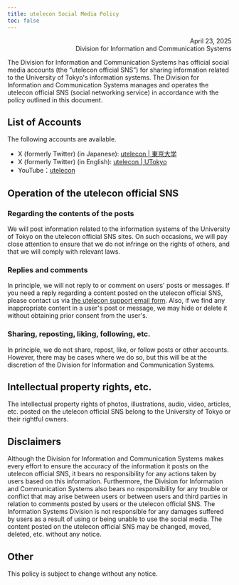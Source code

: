 ```yaml
---
title: utelecon Social Media Policy
toc: false
---
```


<div style="text-align: right;">April 23, 2025</div>
<div style="text-align: right;">Division for Information and Communication Systems</div>

The Division for Information and Communication Systems has official social media accounts (the “utelecon official SNS”) for sharing information related to the University of Tokyo's information systems. The Division for Information and Communication Systems manages and operates the utelecon official SNS (social networking service) in accordance with the policy outlined in this document.

## List of Accounts

The following accounts are available.
- X (formerly Twitter) (in Japanese): [utelecon | 東京大学](https://x.com/utelecon_pr)
- X (formerly Twitter) (in English): [utelecon | UTokyo](https://x.com/utelecon_pr_en)
- YouTube：[utelecon](https://www.youtube.com/@utelecon/videos)

## Operation of the utelecon official SNS

### Regarding the contents of the posts
We will post information related to the information systems of the University of Tokyo on the utelecon official SNS sites. On such occasions, we will pay close attention to ensure that we do not infringe on the rights of others, and that we will comply with relevant laws.

### Replies and comments

In principle, we will not reply to or comment on users' posts or messages. If you need a reply regarding a content posted on the utelecon official SNS, please contact us via [the utelecon support email form](/support/#email-form). Also, if we find any inappropriate content in a user's post or message, we may hide or delete it without obtaining prior consent from the user's.

### Sharing, reposting, liking, following, etc.

In principle, we do not share, repost, like, or follow posts or other accounts. However, there may be cases where we do so, but this will be at the discretion of the Division for Information and Communication Systems.

## Intellectual property rights, etc.

The intellectual property rights of photos, illustrations, audio, video, articles, etc. posted on the utelecon official SNS belong to the University of Tokyo or their rightful owners.


## Disclaimers

Although the Division for Information and Communication Systems makes every effort to ensure the accuracy of the information it posts on the utelecon official SNS, it bears no responsibility for any actions taken by users based on this information. Furthermore, the Division for Information and Communication Systems also bears no responsibility for any trouble or conflict that may arise between users or between users and third parties in relation to comments posted by users or the utelecon official SNS. The Information Systems Division is not responsible for any damages suffered by users as a result of using or being unable to use the social media. The content posted on the utelecon official SNS may be changed, moved, deleted, etc. without any notice.

## Other

This policy is subject to change without any notice.

